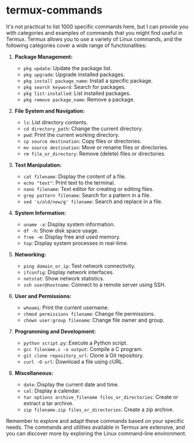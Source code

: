 # termux-commands
It's not practical to list 1000 specific commands here, but I can provide you with categories and examples of commands that you might find useful in Termux. Termux allows you to use a variety of Linux commands, and the following categories cover a wide range of functionalities:

1. **Package Management:**
   - `pkg update`: Update the package list.
   - `pkg upgrade`: Upgrade installed packages.
   - `pkg install package_name`: Install a specific package.
   - `pkg search keyword`: Search for packages.
   - `pkg list-installed`: List installed packages.
   - `pkg remove package_name`: Remove a package.

2. **File System and Navigation:**
   - `ls`: List directory contents.
   - `cd directory_path`: Change the current directory.
   - `pwd`: Print the current working directory.
   - `cp source destination`: Copy files or directories.
   - `mv source destination`: Move or rename files or directories.
   - `rm file_or_directory`: Remove (delete) files or directories.

3. **Text Manipulation:**
   - `cat filename`: Display the content of a file.
   - `echo "text"`: Print text to the terminal.
   - `nano filename`: Text editor for creating or editing files.
   - `grep pattern filename`: Search for a pattern in a file.
   - `sed 's/old/new/g' filename`: Search and replace in a file.

4. **System Information:**
   - `uname -a`: Display system information.
   - `df -h`: Show disk space usage.
   - `free -m`: Display free and used memory.
   - `top`: Display system processes in real-time.

5. **Networking:**
   - `ping domain_or_ip`: Test network connectivity.
   - `ifconfig`: Display network interfaces.
   - `netstat`: Show network statistics.
   - `ssh user@hostname`: Connect to a remote server using SSH.

6. **User and Permissions:**
   - `whoami`: Print the current username.
   - `chmod permissions filename`: Change file permissions.
   - `chown user:group filename`: Change file owner and group.

7. **Programming and Development:**
   - `python script.py`: Execute a Python script.
   - `gcc filename.c -o output`: Compile a C program.
   - `git clone repository_url`: Clone a Git repository.
   - `curl -O url`: Download a file using cURL.

8. **Miscellaneous:**
   - `date`: Display the current date and time.
   - `cal`: Display a calendar.
   - `tar options archive_filename files_or_directories`: Create or extract a tar archive.
   - `zip filename.zip files_or_directories`: Create a zip archive.

Remember to explore and adapt these commands based on your specific needs. The commands and utilities available in Termux are extensive, and you can discover more by exploring the Linux command-line environment.
